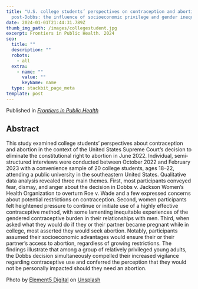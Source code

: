 ```yaml
---
title: "U.S. college students’ perspectives on contraception and abortion
  post-Dobbs: the influence of socioeconomic privilege and gender inequity"
date: 2024-01-01T21:44:31.789Z
thumb_img_path: /images/collegestudent.jpg
excerpt: Frontiers in Public Health. 2024
seo:
  title: ""
  description: ""
  robots:
    - all
  extra:
    - name: ""
      value: ""
      keyName: name
  type: stackbit_page_meta
template: post
---
```

P﻿ublished in *[Frontiers in Public Health](https://www.frontiersin.org/journals/public-health/articles/10.3389/fpubh.2023.1274154/full)*

## A﻿bstract

This study examined college students’ perspectives about contraception and abortion in the context of the United States Supreme Court’s decision to eliminate the constitutional right to abortion in June 2022. Individual, semi-structured interviews were conducted between October 2022 and February 2023 with a convenience sample of 20 college students, ages 18–22, attending a public university in the southeastern United States. Qualitative data analysis revealed three main themes. First, most participants conveyed fear, dismay, and anger about the decision in Dobbs v. Jackson Women’s Health Organization to overturn Roe v. Wade and a few expressed concerns about potential restrictions on contraception. Second, women participants felt heightened pressure to continue or initiate use of a highly effective contraceptive method, with some lamenting inequitable experiences of the gendered contraceptive burden in their relationships with men. Third, when asked what they would do if they or their partner became pregnant while in college, most asserted they would seek abortion. Notably, participants assumed their socioeconomic advantages would ensure their or their partner’s access to abortion, regardless of growing restrictions. The findings illustrate that among a group of relatively privileged young adults, the Dobbs decision simultaneously compelled their increased vigilance regarding contraceptive use and conferred the perception that they would not be personally impacted should they need an abortion.



Photo by [Element5 Digital](https://unsplash.com/@element5digital?utm_content=creditCopyText&utm_medium=referral&utm_source=unsplash) on [Unsplash](https://unsplash.com/photos/woman-wearing-blue-denim-jacket-holding-book-jCIMcOpFHig?utm_content=creditCopyText&utm_medium=referral&utm_source=unsplash)